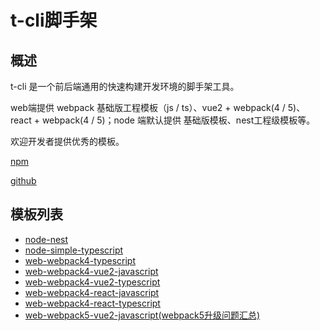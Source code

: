 # t-cli脚手架

## 概述

t-cli 是一个前后端通用的快速构建开发环境的脚手架工具。

web端提供 webpack 基础版工程模板（js / ts）、vue2 + webpack(4 / 5)、react + webpack(4 / 5)；node 端默认提供 基础版模板、nest工程级模板等。

欢迎开发者提供优秀的模板。

[npm](https://www.npmjs.com/package/@canyuegongzi/t-cli)

[github](https://github.com/canyuegongzi/t-cli/issues)

## 模板列表

* [node-nest](./工程模板/node-nest.md)
* [node-simple-typescript](./工程模板/node-simple-typescript.md)
* [web-webpack4-typescript](./工程模板/web-webpack4-typescript.md)
* [web-webpack4-vue2-javascript](./工程模板/web-webpack4-vue2-javascript.md)
* [web-webpack4-vue2-typescript](./工程模板/web-webpack4-vue2-typescript.md)
* [web-webpack4-react-javascript](./工程模板/web-webpack4-react-javascript.md)
* [web-webpack4-react-typescript](./工程模板/web-webpack4-react-typescript.md)
* [web-webpack5-vue2-javascript(webpack5升级问题汇总)](./工程模板/web-webpack5-vue2-javascript.md)
